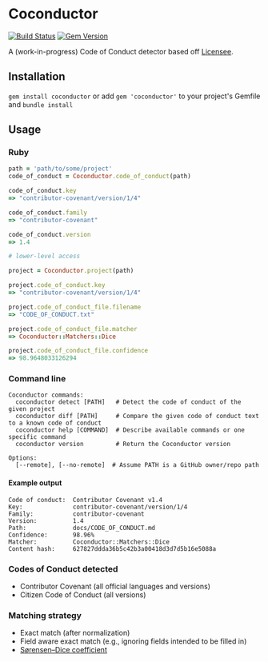 # Coconductor

[![Build Status](https://travis-ci.org/benbalter/coconductor.svg?branch=master)](https://travis-ci.org/benbalter/coconductor) [![Gem Version](https://badge.fury.io/rb/coconductor.svg)](http://badge.fury.io/rb/coconductor)

A (work-in-progress) Code of Conduct detector based off [Licensee](https://github.com/benbalter/licensee).

## Installation

`gem install coconductor` or add `gem 'coconductor'` to your project's Gemfile and `bundle install`

## Usage

### Ruby

```ruby
path = 'path/to/some/project'
code_of_conduct = Coconductor.code_of_conduct(path)

code_of_conduct.key
=> "contributor-covenant/version/1/4"

code_of_conduct.family
=> "contributor-covenant"

code_of_conduct.version
=> 1.4

# lower-level access

project = Coconductor.project(path)

project.code_of_conduct.key
=> "contributor-covenant/version/1/4"

project.code_of_conduct_file.filename
=> "CODE_OF_CONDUCT.txt"

project.code_of_conduct_file.matcher
=> Coconductor::Matchers::Dice

project.code_of_conduct_file.confidence
=> 98.9648033126294
```

### Command line

```
Coconductor commands:
  coconductor detect [PATH]   # Detect the code of conduct of the given project
  coconductor diff [PATH]     # Compare the given code of conduct text to a known code of conduct
  coconductor help [COMMAND]  # Describe available commands or one specific command
  coconductor version         # Return the Coconductor version

Options:
  [--remote], [--no-remote]  # Assume PATH is a GitHub owner/repo path
```

#### Example output

```
Code of conduct:  Contributor Covenant v1.4
Key:              contributor-covenant/version/1/4
Family:           contributor-covenant
Version:          1.4
Path:             docs/CODE_OF_CONDUCT.md
Confidence:       98.96%
Matcher:          Coconductor::Matchers::Dice
Content hash:     627827ddda36b5c42b3a00418d3d7d5b16e5088a
```

### Codes of Conduct detected

* Contributor Covenant (all official languages and versions)
* Citizen Code of Conduct (all versions)

### Matching strategy

* Exact match (after normalization)
* Field aware exact match (e.g., ignoring fields intended to be filled in)
* [Sørensen–Dice coefficient](https://en.wikipedia.org/wiki/S%C3%B8rensen%E2%80%93Dice_coefficient)
